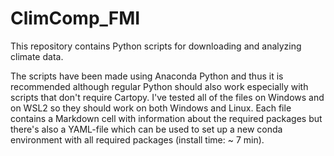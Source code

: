 # ClimComp_FMI
This repository contains Python scripts for downloading and analyzing climate data.

The scripts have been made using Anaconda Python and thus it is recommended although regular Python
should also work especially with scripts that don't require Cartopy. I've tested all of the files on Windows and on WSL2 so they should work on both Windows and Linux.
Each file contains a Markdown cell with information about the required packages but there's also a YAML-file which can be used to set up a new conda environment with all required packages (install time: ~ 7 min).
